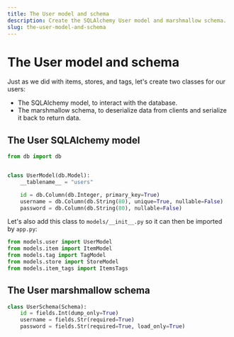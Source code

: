 ```yaml
---
title: The User model and schema
description: Create the SQLAlchemy User model and marshmallow schema.
slug: the-user-model-and-schema
---
```


# The User model and schema

Just as we did with items, stores, and tags, let's create two classes for our users:

- The SQLAlchemy model, to interact with the database.
- The marshmallow schema, to deserialize data from clients and serialize it back to return data.

## The User SQLAlchemy model

```python title="models/user.py"
from db import db


class UserModel(db.Model):
    __tablename__ = "users"

    id = db.Column(db.Integer, primary_key=True)
    username = db.Column(db.String(80), unique=True, nullable=False)
    password = db.Column(db.String(80), nullable=False)
```

Let's also add this class to `models/__init__.py` so it can then be imported by `app.py`:

```python title="models/__init__.py"
from models.user import UserModel
from models.item import ItemModel
from models.tag import TagModel
from models.store import StoreModel
from models.item_tags import ItemsTags
```

## The User marshmallow schema

```python title="schemas.py"
class UserSchema(Schema):
    id = fields.Int(dump_only=True)
    username = fields.Str(required=True)
    password = fields.Str(required=True, load_only=True)
```